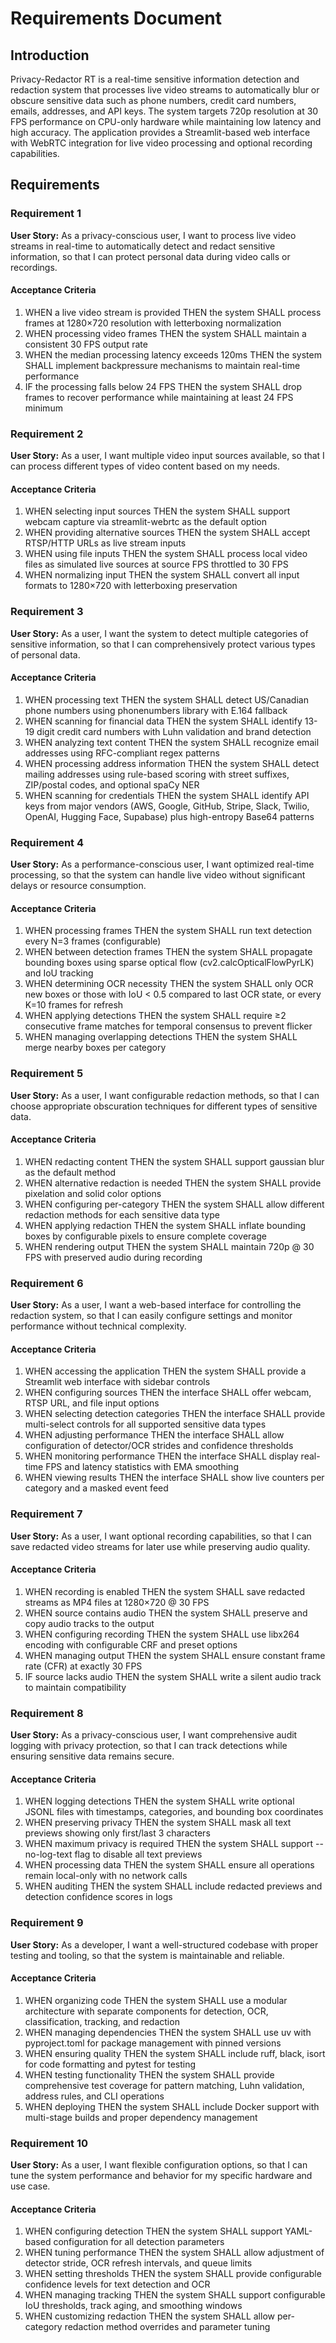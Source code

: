 # Requirements Document

## Introduction

Privacy-Redactor RT is a real-time sensitive information detection and redaction system that processes live video streams to automatically blur or obscure sensitive data such as phone numbers, credit card numbers, emails, addresses, and API keys. The system targets 720p resolution at 30 FPS performance on CPU-only hardware while maintaining low latency and high accuracy. The application provides a Streamlit-based web interface with WebRTC integration for live video processing and optional recording capabilities.

## Requirements

### Requirement 1

**User Story:** As a privacy-conscious user, I want to process live video streams in real-time to automatically detect and redact sensitive information, so that I can protect personal data during video calls or recordings.

#### Acceptance Criteria

1. WHEN a live video stream is provided THEN the system SHALL process frames at 1280×720 resolution with letterboxing normalization
2. WHEN processing video frames THEN the system SHALL maintain a consistent 30 FPS output rate
3. WHEN the median processing latency exceeds 120ms THEN the system SHALL implement backpressure mechanisms to maintain real-time performance
4. IF the processing falls below 24 FPS THEN the system SHALL drop frames to recover performance while maintaining at least 24 FPS minimum

### Requirement 2

**User Story:** As a user, I want multiple video input sources available, so that I can process different types of video content based on my needs.

#### Acceptance Criteria

1. WHEN selecting input sources THEN the system SHALL support webcam capture via streamlit-webrtc as the default option
2. WHEN providing alternative sources THEN the system SHALL accept RTSP/HTTP URLs as live stream inputs
3. WHEN using file inputs THEN the system SHALL process local video files as simulated live sources at source FPS throttled to 30 FPS
4. WHEN normalizing input THEN the system SHALL convert all input formats to 1280×720 with letterboxing preservation

### Requirement 3

**User Story:** As a user, I want the system to detect multiple categories of sensitive information, so that I can comprehensively protect various types of personal data.

#### Acceptance Criteria

1. WHEN processing text THEN the system SHALL detect US/Canadian phone numbers using phonenumbers library with E.164 fallback
2. WHEN scanning for financial data THEN the system SHALL identify 13-19 digit credit card numbers with Luhn validation and brand detection
3. WHEN analyzing text content THEN the system SHALL recognize email addresses using RFC-compliant regex patterns
4. WHEN processing address information THEN the system SHALL detect mailing addresses using rule-based scoring with street suffixes, ZIP/postal codes, and optional spaCy NER
5. WHEN scanning for credentials THEN the system SHALL identify API keys from major vendors (AWS, Google, GitHub, Stripe, Slack, Twilio, OpenAI, Hugging Face, Supabase) plus high-entropy Base64 patterns

### Requirement 4

**User Story:** As a performance-conscious user, I want optimized real-time processing, so that the system can handle live video without significant delays or resource consumption.

#### Acceptance Criteria

1. WHEN processing frames THEN the system SHALL run text detection every N=3 frames (configurable)
2. WHEN between detection frames THEN the system SHALL propagate bounding boxes using sparse optical flow (cv2.calcOpticalFlowPyrLK) and IoU tracking
3. WHEN determining OCR necessity THEN the system SHALL only OCR new boxes or those with IoU < 0.5 compared to last OCR state, or every K=10 frames for refresh
4. WHEN applying detections THEN the system SHALL require ≥2 consecutive frame matches for temporal consensus to prevent flicker
5. WHEN managing overlapping detections THEN the system SHALL merge nearby boxes per category

### Requirement 5

**User Story:** As a user, I want configurable redaction methods, so that I can choose appropriate obscuration techniques for different types of sensitive data.

#### Acceptance Criteria

1. WHEN redacting content THEN the system SHALL support gaussian blur as the default method
2. WHEN alternative redaction is needed THEN the system SHALL provide pixelation and solid color options
3. WHEN configuring per-category THEN the system SHALL allow different redaction methods for each sensitive data type
4. WHEN applying redaction THEN the system SHALL inflate bounding boxes by configurable pixels to ensure complete coverage
5. WHEN rendering output THEN the system SHALL maintain 720p @ 30 FPS with preserved audio during recording

### Requirement 6

**User Story:** As a user, I want a web-based interface for controlling the redaction system, so that I can easily configure settings and monitor performance without technical complexity.

#### Acceptance Criteria

1. WHEN accessing the application THEN the system SHALL provide a Streamlit web interface with sidebar controls
2. WHEN configuring sources THEN the interface SHALL offer webcam, RTSP URL, and file input options
3. WHEN selecting detection categories THEN the interface SHALL provide multi-select controls for all supported sensitive data types
4. WHEN adjusting performance THEN the interface SHALL allow configuration of detector/OCR strides and confidence thresholds
5. WHEN monitoring performance THEN the interface SHALL display real-time FPS and latency statistics with EMA smoothing
6. WHEN viewing results THEN the interface SHALL show live counters per category and a masked event feed

### Requirement 7

**User Story:** As a user, I want optional recording capabilities, so that I can save redacted video streams for later use while preserving audio quality.

#### Acceptance Criteria

1. WHEN recording is enabled THEN the system SHALL save redacted streams as MP4 files at 1280×720 @ 30 FPS
2. WHEN source contains audio THEN the system SHALL preserve and copy audio tracks to the output
3. WHEN configuring recording THEN the system SHALL use libx264 encoding with configurable CRF and preset options
4. WHEN managing output THEN the system SHALL ensure constant frame rate (CFR) at exactly 30 FPS
5. IF source lacks audio THEN the system SHALL write a silent audio track to maintain compatibility

### Requirement 8

**User Story:** As a privacy-conscious user, I want comprehensive audit logging with privacy protection, so that I can track detections while ensuring sensitive data remains secure.

#### Acceptance Criteria

1. WHEN logging detections THEN the system SHALL write optional JSONL files with timestamps, categories, and bounding box coordinates
2. WHEN preserving privacy THEN the system SHALL mask all text previews showing only first/last 3 characters
3. WHEN maximum privacy is required THEN the system SHALL support --no-log-text flag to disable all text previews
4. WHEN processing data THEN the system SHALL ensure all operations remain local-only with no network calls
5. WHEN auditing THEN the system SHALL include redacted previews and detection confidence scores in logs

### Requirement 9

**User Story:** As a developer, I want a well-structured codebase with proper testing and tooling, so that the system is maintainable and reliable.

#### Acceptance Criteria

1. WHEN organizing code THEN the system SHALL use a modular architecture with separate components for detection, OCR, classification, tracking, and redaction
2. WHEN managing dependencies THEN the system SHALL use uv with pyproject.toml for package management with pinned versions
3. WHEN ensuring quality THEN the system SHALL include ruff, black, isort for code formatting and pytest for testing
4. WHEN testing functionality THEN the system SHALL provide comprehensive test coverage for pattern matching, Luhn validation, address rules, and CLI operations
5. WHEN deploying THEN the system SHALL include Docker support with multi-stage builds and proper dependency management

### Requirement 10

**User Story:** As a user, I want flexible configuration options, so that I can tune the system performance and behavior for my specific hardware and use case.

#### Acceptance Criteria

1. WHEN configuring detection THEN the system SHALL support YAML-based configuration for all detection parameters
2. WHEN tuning performance THEN the system SHALL allow adjustment of detector stride, OCR refresh intervals, and queue limits
3. WHEN setting thresholds THEN the system SHALL provide configurable confidence levels for text detection and OCR
4. WHEN managing tracking THEN the system SHALL support configurable IoU thresholds, track aging, and smoothing windows
5. WHEN customizing redaction THEN the system SHALL allow per-category redaction method overrides and parameter tuning